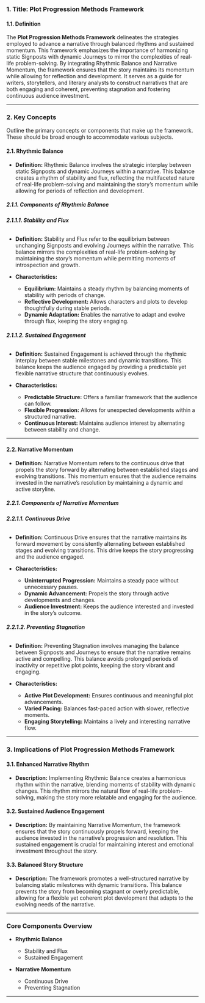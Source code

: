 ### **1. Title: Plot Progression Methods Framework**

#### **1.1. Definition**

The **Plot Progression Methods Framework** delineates the strategies employed to advance a narrative through balanced rhythms and sustained momentum. This framework emphasizes the importance of harmonizing static Signposts with dynamic Journeys to mirror the complexities of real-life problem-solving. By integrating Rhythmic Balance and Narrative Momentum, the framework ensures that the story maintains its momentum while allowing for reflection and development. It serves as a guide for writers, storytellers, and literary analysts to construct narratives that are both engaging and coherent, preventing stagnation and fostering continuous audience investment.

---

### **2. Key Concepts**

Outline the primary concepts or components that make up the framework. These should be broad enough to accommodate various subjects.

#### **2.1. Rhythmic Balance**

- **Definition:**
  Rhythmic Balance involves the strategic interplay between static Signposts and dynamic Journeys within a narrative. This balance creates a rhythm of stability and flux, reflecting the multifaceted nature of real-life problem-solving and maintaining the story’s momentum while allowing for periods of reflection and development.

##### **2.1.1. Components of Rhythmic Balance**

###### **2.1.1.1. Stability and Flux**

- **Definition:**
  Stability and Flux refer to the equilibrium between unchanging Signposts and evolving Journeys within the narrative. This balance mirrors the complexities of real-life problem-solving by maintaining the story’s momentum while permitting moments of introspection and growth.

- **Characteristics:**
  - **Equilibrium:** Maintains a steady rhythm by balancing moments of stability with periods of change.
  - **Reflective Development:** Allows characters and plots to develop thoughtfully during stable periods.
  - **Dynamic Adaptation:** Enables the narrative to adapt and evolve through flux, keeping the story engaging.

###### **2.1.1.2. Sustained Engagement**

- **Definition:**
  Sustained Engagement is achieved through the rhythmic interplay between stable milestones and dynamic transitions. This balance keeps the audience engaged by providing a predictable yet flexible narrative structure that continuously evolves.

- **Characteristics:**
  - **Predictable Structure:** Offers a familiar framework that the audience can follow.
  - **Flexible Progression:** Allows for unexpected developments within a structured narrative.
  - **Continuous Interest:** Maintains audience interest by alternating between stability and change.

---

#### **2.2. Narrative Momentum**

- **Definition:**
  Narrative Momentum refers to the continuous drive that propels the story forward by alternating between established stages and evolving transitions. This momentum ensures that the audience remains invested in the narrative’s resolution by maintaining a dynamic and active storyline.

##### **2.2.1. Components of Narrative Momentum**

###### **2.2.1.1. Continuous Drive**

- **Definition:**
  Continuous Drive ensures that the narrative maintains its forward movement by consistently alternating between established stages and evolving transitions. This drive keeps the story progressing and the audience engaged.

- **Characteristics:**
  - **Uninterrupted Progression:** Maintains a steady pace without unnecessary pauses.
  - **Dynamic Advancement:** Propels the story through active developments and changes.
  - **Audience Investment:** Keeps the audience interested and invested in the story’s outcome.

###### **2.2.1.2. Preventing Stagnation**

- **Definition:**
  Preventing Stagnation involves managing the balance between Signposts and Journeys to ensure that the narrative remains active and compelling. This balance avoids prolonged periods of inactivity or repetitive plot points, keeping the story vibrant and engaging.

- **Characteristics:**
  - **Active Plot Development:** Ensures continuous and meaningful plot advancements.
  - **Varied Pacing:** Balances fast-paced action with slower, reflective moments.
  - **Engaging Storytelling:** Maintains a lively and interesting narrative flow.

---

### **3. Implications of Plot Progression Methods Framework**

#### **3.1. Enhanced Narrative Rhythm**

- **Description:**
  Implementing Rhythmic Balance creates a harmonious rhythm within the narrative, blending moments of stability with dynamic changes. This rhythm mirrors the natural flow of real-life problem-solving, making the story more relatable and engaging for the audience.

#### **3.2. Sustained Audience Engagement**

- **Description:**
  By maintaining Narrative Momentum, the framework ensures that the story continuously propels forward, keeping the audience invested in the narrative’s progression and resolution. This sustained engagement is crucial for maintaining interest and emotional investment throughout the story.

#### **3.3. Balanced Story Structure**

- **Description:**
  The framework promotes a well-structured narrative by balancing static milestones with dynamic transitions. This balance prevents the story from becoming stagnant or overly predictable, allowing for a flexible yet coherent plot development that adapts to the evolving needs of the narrative.

---

### **Core Components Overview**

- **Rhythmic Balance**

  - Stability and Flux
  - Sustained Engagement

- **Narrative Momentum**
  - Continuous Drive
  - Preventing Stagnation

---

